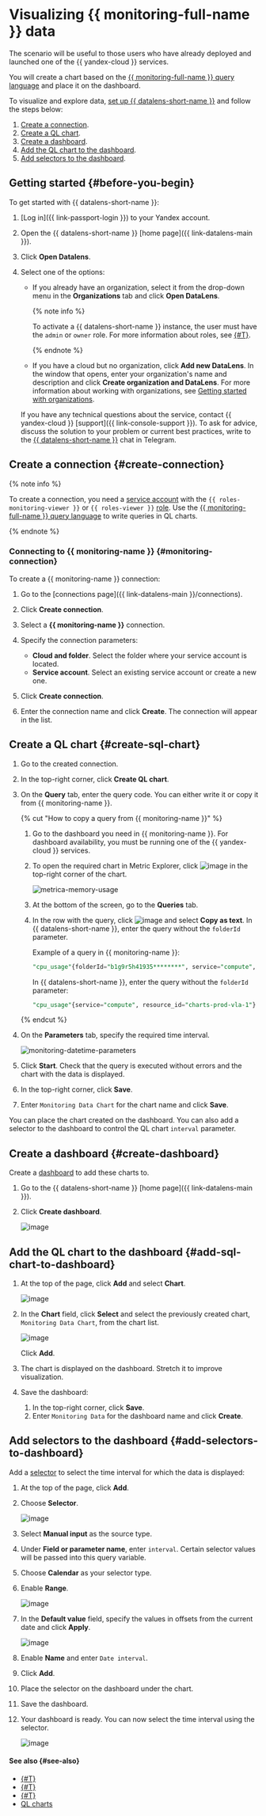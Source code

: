# Visualizing {{ monitoring-full-name }} data


The scenario will be useful to those users who have already deployed and launched one of the {{ yandex-cloud }} services.

You will create a chart based on the [{{ monitoring-full-name }} query language](../../monitoring/concepts/querying.md) and place it on the dashboard.


To visualize and explore data, [set up {{ datalens-short-name }}](#before-you-begin) and follow the steps below:


1. [Create a connection](#create-connection).
1. [Create a QL chart](#create-sql-chart).
1. [Create a dashboard](#create-dashboard).
1. [Add the QL chart to the dashboard](#add-sql-chart-to-dashboard).
1. [Add selectors to the dashboard](#add-selectors-to-dashboard).


## Getting started {#before-you-begin}

To get started with {{ datalens-short-name }}:

1. [Log in]({{ link-passport-login }}) to your Yandex account.
1. Open the {{ datalens-short-name }} [home page]({{ link-datalens-main }}).
1. Click **Open Datalens**.
1. Select one of the options:

   * If you already have an organization, select it from the drop-down menu in the **Organizations** tab and click **Open DataLens**.
      
      {% note info %}

      To activate a {{ datalens-short-name }} instance, the user must have the `admin` or `owner` role. For more information about roles, see [{#T}](../../organization/security/index.md).

      {% endnote %}

   * If you have a cloud but no organization, click **Add new DataLens**. In the window that opens, enter your organization's name and description and click **Create organization and DataLens**. For more information about working with organizations, see [Getting started with organizations](../../organization/quickstart.md).

   If you have any technical questions about the service, contact {{ yandex-cloud }} [support]({{ link-console-support }}). To ask for advice, discuss the solution to your problem or current best practices, write to the [{{ datalens-short-name }}](https://t.me/YandexDataLens) chat in Telegram. 


## Create a connection {#create-connection}

{% note info %}

To create a connection, you need a [service account](../../iam/concepts/users/service-accounts.md) with the `{{ roles-monitoring-viewer }}` or `{{ roles-viewer }}` [role](../../iam/operations/sa/assign-role-for-sa.md).
Use the [{{ monitoring-full-name }} query language](../../monitoring/concepts/querying.md) to write queries in QL charts.

{% endnote %}

### Connecting to {{ monitoring-name }} {#monitoring-connection}

To create a {{ monitoring-name }} connection:

1. Go to the [connections page]({{ link-datalens-main }}/connections).
1. Click **Create connection**.
1. Select a **{{ monitoring-name }}** connection.
1. Specify the connection parameters:

   * **Cloud and folder**. Select the folder where your service account is located.
   * **Service account**. Select an existing service account or create a new one.

1. Click **Create connection**.
1. Enter the connection name and click **Create**. The connection will appear in the list.

## Create a QL chart {#create-sql-chart}

1. Go to the created connection.
1. In the top-right corner, click **Create QL chart**.
1. On the **Query** tab, enter the query code. You can either write it or copy it from {{ monitoring-name }}.

   {% cut "How to copy a query from {{ monitoring-name }}" %}
   
   1. Go to the dashboard you need in {{ monitoring-name }}. For dashboard availability, you must be running one of the {{ yandex-cloud }} services.
   1. To open the required chart in Metric Explorer, click ![image](../../_assets/console-icons/compass.svg) in the top-right corner of the chart.
   
      ![metrica-memory-usage](../../_assets/datalens/monitoring-visualization/metrica-memory-usage.png)

   1. At the bottom of the screen, go to the **Queries** tab.
   1. In the row with the query, click ![image](../../_assets/console-icons/ellipsis.svg) and select **Copy as text**. In {{ datalens-short-name }}, enter the query without the `folderId` parameter.
      
      Example of a query in {{ monitoring-name }}:
      
      ```sql
      "cpu_usage"{folderId="b1g9r5h41935********", service="compute", resource_id="charts-prod-vla-1"}
      ```
      In {{ datalens-short-name }}, enter the query without the `folderId` parameter:

      ```sql
      "cpu_usage"{service="compute", resource_id="charts-prod-vla-1"}
      ```

   {% endcut %}

1. On the **Parameters** tab, specify the required time interval.

   ![monitoring-datetime-parameters](../../_assets/datalens/monitoring-visualization/monitoring-datetime-parameters.png)

1. Click **Start**. Check that the query is executed without errors and the chart with the data is displayed.
1. In the top-right corner, click **Save**.
1. Enter `Monitoring Data Chart` for the chart name and click **Save**.

You can place the chart created on the dashboard. You can also add a selector to the dashboard to control the QL chart `interval` parameter.

## Create a dashboard {#create-dashboard}

Create a [dashboard](../../datalens/concepts/dashboard.md) to add these charts to.

1. Go to the {{ datalens-short-name }} [home page]({{ link-datalens-main }}).

1. Click **Create dashboard**.

    ![image](../../_assets/datalens/monitoring-visualization/create-dashboard.png)

## Add the QL chart to the dashboard {#add-sql-chart-to-dashboard}

1. At the top of the page, click **Add** and select **Chart**.
   
   ![image](../../_assets/datalens/monitoring-visualization/add-chart.png)

1. In the **Chart** field, click **Select** and select the previously created chart, `Monitoring Data Chart`, from the chart list.
   
   ![image](../../_assets/datalens/monitoring-visualization/select-chart.png)

   Click **Add**.

1. The chart is displayed on the dashboard. Stretch it to improve visualization.
1. Save the dashboard:

   1. In the top-right corner, click **Save**.
   1. Enter `Monitoring Data` for the dashboard name and click **Create**.

## Add selectors to the dashboard {#add-selectors-to-dashboard}

Add a [selector](../../datalens/dashboard/selector.md) to select the time interval for which the data is displayed:

1. At the top of the page, click **Add**.
1. Choose **Selector**.

   ![image](../../_assets/datalens/monitoring-visualization/add-selector.png)

1. Select **Manual input** as the source type.
1. Under **Field or parameter name**, enter `interval`. Certain selector values will be passed into this query variable.
1. Choose **Calendar** as your selector type.
1. Enable **Range**.

   ![image](../../_assets/datalens/monitoring-visualization/add-selector-parameters.png)

1. In the **Default value** field, specify the values in offsets from the current date and click **Apply**.

   ![image](../../_assets/datalens/monitoring-visualization/selector-default-values.png)

1. Enable **Name** and enter `Date interval`.
1. Click **Add**.
1. Place the selector on the dashboard under the chart.
1. Save the dashboard.
1. Your dashboard is ready. You can now select the time interval using the selector.
   
   ![image](../../_assets/datalens/monitoring-visualization/selector-2-values.png)

#### See also {#see-also}

* [{#T}](../../datalens/operations/dashboard/add-chart.md)
* [{#T}](../../datalens/operations/dashboard/add-selector.md)
* [{#T}](../../datalens/operations/chart/create-sql-chart.md)
* [QL charts](../../datalens/concepts/chart/index.md#sql-charts)
